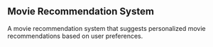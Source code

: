 ## Movie Recommendation System


A movie recommendation system that suggests personalized movie recommendations based on user preferences.
